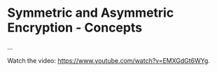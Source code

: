 # Symmetric and Asymmetric Encryption - Concepts

...

<div class="video-player">
  Watch the video: <a target="_blank" href="https://www.youtube.com/watch?v=EMXGdGt6WYg">https://www.youtube.com/watch?v=EMXGdGt6WYg</a>.
</div>
<script src="/assets/js/video.js"></script>

